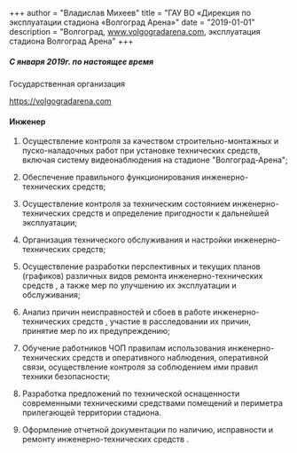 +++
author = "Владислав Михеев"
title = "ГАУ ВО «Дирекция по эксплуатации стадиона «Волгоград Арена»"
date = "2019-01-01"
description = "Волгоград, www.volgogradarena.com, эксплуатация стадиона Волгоград Арена"
+++

##### С января 2019г. по настоящее время

Государственная организация

https://volgogradarena.com


#### Инженер

1. Осуществление контроля за качеством строительно-монтажных и пуско-наладочных работ при установке технических средств, включая систему видеонаблюдения на стадионе "Волгоград-Арена";

2. Обеспечение правильного функционирования инженерно-технических средств;

3. Осуществление контроля за техническим состоянием инженерно-технических средств  и определение пригодности к дальнейшей эксплуатации;

4. Организация технического обслуживания и настройки инженерно-технических средств;

5. Осуществление разработки перспективных и текущих планов (графиков) различных видов ремонта инженерно-технических средств , а также мер по улучшению их эксплуатации и обслуживания;

6. Анализ причин неисправностей и сбоев в работе инженерно-технических средств , участие в расследовании их причин, принятие мер по их предупреждению;

7. Обучение работников ЧОП правилам использования инженерно-технических средств  и оперативного наблюдения, оперативной связи, осуществление контроля за соблюдением ими правил техники безопасности;

8. Разработка предложений по технической оснащенности современными техническими средствами  помещений и периметра прилегающей территории стадиона.

9. Оформление отчетной документации по наличию, исправности и ремонту инженерно-технических средств .

